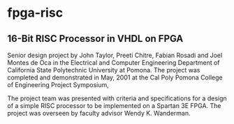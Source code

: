 # fpga-risc

## 16-Bit RISC Processor in VHDL on FPGA

Senior design project by John Taylor, Preeti Chitre, Fabian Rosadi and Joel Montes de Oca in the Electrical and Computer Engineering Department of California State Polytechnic University at Pomona. The project was completed and demonstrated in May, 2001 at the Cal Poly Pomona College of Engineering Project Symposium,

The project team was presented with criteria and specifications for a design of a simple RISC processor to be implemented on a Spartan 3E FPGA. The project was overseen by faculty advisor Wendy K. Wanderman.

